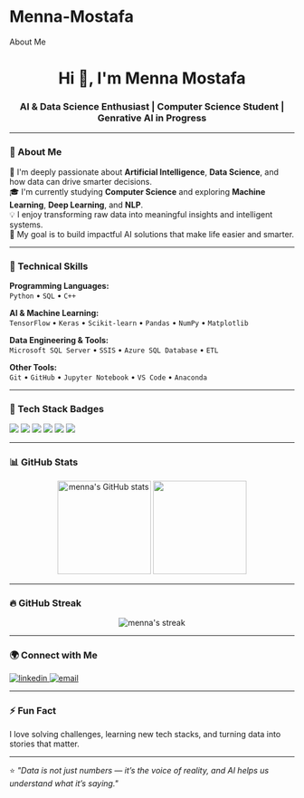 # Menna-Mostafa
About Me
<h1 align="center">Hi 👋, I'm Menna Mostafa</h1>
<h3 align="center">AI & Data Science Enthusiast | Computer Science Student | Genrative AI in Progress</h3>

---

### 💫 About Me
🌱 I'm deeply passionate about **Artificial Intelligence**, **Data Science**, and how data can drive smarter decisions.  
🎓 I'm currently studying **Computer Science** and exploring **Machine Learning**, **Deep Learning**, and **NLP**.  
💡 I enjoy transforming raw data into meaningful insights and intelligent systems.  
🚀 My goal is to build impactful AI solutions that make life easier and smarter.  

---

### 🧠 Technical Skills

**Programming Languages:**  
`Python` • `SQL` • `C++`  

**AI & Machine Learning:**  
`TensorFlow` • `Keras` • `Scikit-learn` • `Pandas` • `NumPy` • `Matplotlib`  

**Data Engineering & Tools:**  
`Microsoft SQL Server` • `SSIS` • `Azure SQL Database`  • `ETL`  

**Other Tools:**  
`Git` • `GitHub` • `Jupyter Notebook` • `VS Code` • `Anaconda`  

---

### 🌟 Tech Stack Badges
<p align="left">
  <img src="https://img.shields.io/badge/Python-3776AB?style=flat&logo=python&logoColor=white" />
  <img src="https://img.shields.io/badge/TensorFlow-FF6F00?style=flat&logo=tensorflow&logoColor=white" />
  <img src="https://img.shields.io/badge/Keras-D00000?style=flat&logo=keras&logoColor=white" />
  <img src="https://img.shields.io/badge/Scikit--learn-F7931E?style=flat&logo=scikitlearn&logoColor=white" />
  <img src="https://img.shields.io/badge/Azure-0078D4?style=flat&logo=microsoftazure&logoColor=white" />
  <img src="https://img.shields.io/badge/SQL%20Server-CC2927?style=flat&logo=microsoftsqlserver&logoColor=white" />
</p>

---

### 📊 GitHub Stats
<p align="center">
  <img src="https://github-readme-stats.vercel.app/api?username=menna-mostafa&show_icons=true&theme=radical" alt="menna's GitHub stats" height="165"/>
  <img src="https://github-readme-stats.vercel.app/api/top-langs/?username=menna-mostafa&layout=compact&theme=radical" height="165" />
</p>

---

### 🔥 GitHub Streak
<p align="center">
  <img src="https://streak-stats.demolab.com?user=menna-mostafa&theme=radical&hide_border=true" alt="menna's streak" />
</p>

---

### 🌍 Connect with Me
<p align="left">
  <a href="https://www.linkedin.com/in/menna-mostafa" target="_blank">
    <img src="https://img.shields.io/badge/LinkedIn-0077B5?style=flat&logo=linkedin&logoColor=white" alt="linkedin" />
  </a>
  <a href="mailto:mennamo142005.gmail.com" target="_blank">
    <img src="https://img.shields.io/badge/Email-D14836?style=flat&logo=gmail&logoColor=white" alt="email" />
  </a>
</p>

---

### ⚡ Fun Fact
I love solving challenges, learning new tech stacks, and turning data into stories that matter.  

---

⭐️ *"Data is not just numbers — it’s the voice of reality, and AI helps us understand what it’s saying."*

